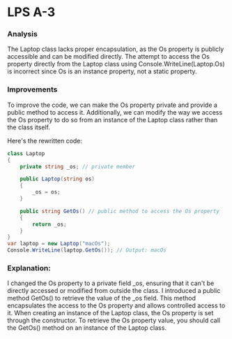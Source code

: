 # LPS A-3

### Analysis

The Laptop class lacks proper encapsulation, as the Os property is publicly accessible and can be modified directly.
The attempt to access the Os property directly from the Laptop class using Console.WriteLine(Laptop.Os) is incorrect since Os is an instance property, not a static property.

### Improvements

To improve the code, we can make the Os property private and provide a public method to access it. Additionally, we can modify the way we access the Os property to do so from an instance of the Laptop class rather than the class itself.

Here's the rewritten code:
```csharp
class Laptop
{
    private string _os; // private member

    public Laptop(string os)
    {
        _os = os;
    }

    public string GetOs() // public method to access the Os property
    {
        return _os;
    }
}
var laptop = new Laptop("macOs");
Console.WriteLine(laptop.GetOs()); // Output: macOs

```

### Explanation:

I changed the Os property to a private field _os, ensuring that it can't be directly accessed or modified from outside the class.
I introduced a public method GetOs() to retrieve the value of the _os field. This method encapsulates the access to the Os property and allows controlled access to it.
When creating an instance of the Laptop class, the Os property is set through the constructor. To retrieve the Os property value, you should call the GetOs() method on an instance of the Laptop class.
